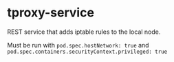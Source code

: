 # tproxy-service

REST service that adds iptable rules to the local node.

Must be run with `pod.spec.hostNetwork: true` and `pod.spec.containers.securityContext.privileged: true`